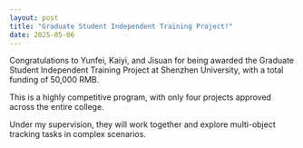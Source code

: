 ```yaml
---
layout: post
title: "Graduate Student Independent Training Project!"
date: 2025-05-06
---
```


Congratulations to Yunfei, Kaiyi, and Jisuan for being awarded the Graduate Student Independent Training Project at Shenzhen University, with a total funding of 50,000 RMB. 

This is a highly competitive program, with only four projects approved across the entire college. 

Under my supervision, they will work together and explore multi-object tracking tasks in complex scenarios.
